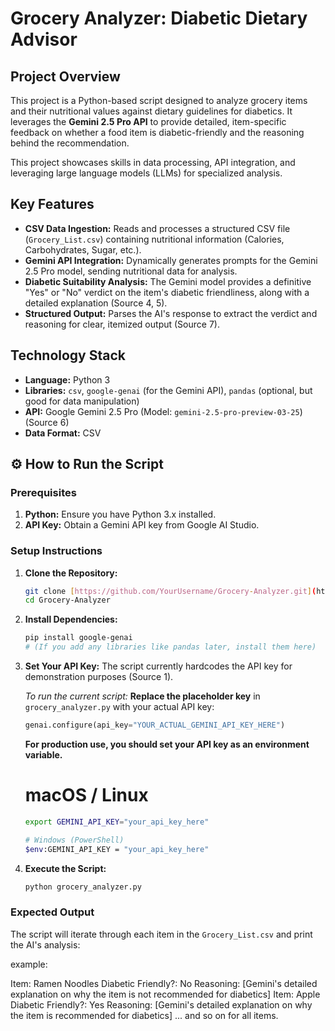 # Grocery Analyzer: Diabetic Dietary Advisor

## Project Overview

This project is a Python-based script designed to analyze grocery items and their nutritional values against dietary guidelines for diabetics. It leverages the **Gemini 2.5 Pro API** to provide detailed, item-specific feedback on whether a food item is diabetic-friendly and the reasoning behind the recommendation.

This project showcases skills in data processing, API integration, and leveraging large language models (LLMs) for specialized analysis.

## Key Features

* **CSV Data Ingestion:** Reads and processes a structured CSV file (`Grocery_List.csv`) containing nutritional information (Calories, Carbohydrates, Sugar, etc.).
* **Gemini API Integration:** Dynamically generates prompts for the Gemini 2.5 Pro model, sending nutritional data for analysis.
* **Diabetic Suitability Analysis:** The Gemini model provides a definitive "Yes" or "No" verdict on the item's diabetic friendliness, along with a detailed explanation (Source 4, 5).
* **Structured Output:** Parses the AI's response to extract the verdict and reasoning for clear, itemized output (Source 7).

## Technology Stack

* **Language:** Python 3
* **Libraries:** `csv`, `google-genai` (for the Gemini API), `pandas` (optional, but good for data manipulation)
* **API:** Google Gemini 2.5 Pro (Model: `gemini-2.5-pro-preview-03-25`) (Source 6)
* **Data Format:** CSV

## ⚙️ How to Run the Script

### Prerequisites

1.  **Python:** Ensure you have Python 3.x installed.
2.  **API Key:** Obtain a Gemini API key from Google AI Studio.

### Setup Instructions

1.  **Clone the Repository:**
    ```bash
    git clone [https://github.com/YourUsername/Grocery-Analyzer.git](https://github.com/YourUsername/Grocery-Analyzer.git)
    cd Grocery-Analyzer
    ```

2.  **Install Dependencies:**
    ```bash
    pip install google-genai
    # (If you add any libraries like pandas later, install them here)
    ```

3.  **Set Your API Key:**
    The script currently hardcodes the API key for demonstration purposes (Source 1).

    *To run the current script:* **Replace the placeholder key** in `grocery_analyzer.py` with your actual API key:
    ```python
    genai.configure(api_key="YOUR_ACTUAL_GEMINI_API_KEY_HERE")
    ```
     **For production use, you should set your API key as an environment variable.**
    # macOS / Linux
    ```bash
    export GEMINI_API_KEY="your_api_key_here"

    # Windows (PowerShell)
    $env:GEMINI_API_KEY = "your_api_key_here"


4.  **Execute the Script:**
    ```bash
    python grocery_analyzer.py
    ```

### Expected Output

The script will iterate through each item in the `Grocery_List.csv` and print the AI's analysis:

example:

Item: Ramen Noodles Diabetic Friendly?: No Reasoning: [Gemini's detailed explanation on why the item is not recommended for diabetics]
Item: Apple Diabetic Friendly?: Yes Reasoning: [Gemini's detailed explanation on why the item is recommended for diabetics]
... and so on for all items.